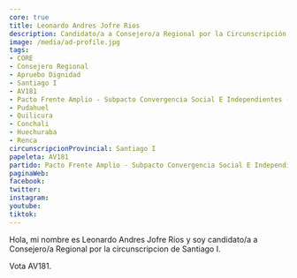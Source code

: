 ```yaml
---
core: true
title: Leonardo Andres Jofre Rios
description: Candidato/a a Consejero/a Regional por la Circunscripción de Santiago I
image: /media/ad-profile.jpg
tags:
- CORE
- Consejero Regional
- Apruebo Dignidad
- Santiago I
- AV181
- Pacto Frente Amplio - Subpacto Convergencia Social E Independientes - Convergencia Social
- Pudahuel
- Quilicura
- Conchali
- Huechuraba
- Renca
circunscripcionProvincial: Santiago I
papeleta: AV181
partido: Pacto Frente Amplio - Subpacto Convergencia Social E Independientes - Convergencia Social
paginaWeb:
facebook:
twitter:
instagram:
youtube:
tiktok:
---
```

Hola, mi nombre es Leonardo Andres Jofre Rios y soy candidato/a a Consejero/a Regional por la circunscripcion de Santiago I.

Vota AV181.
